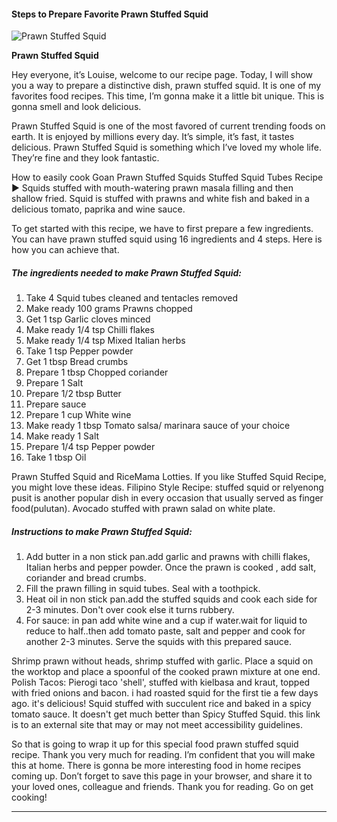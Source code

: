             

#### Steps to Prepare Favorite Prawn Stuffed Squid

![Prawn Stuffed Squid](https://img-global.cpcdn.com/recipes/6466213488623616/751x532cq70/prawn-stuffed-squid-recipe-main-photo.jpg)

**Prawn Stuffed Squid**

Hey everyone, it’s Louise, welcome to our recipe page. Today, I will show you a way to prepare a distinctive dish, prawn stuffed squid. It is one of my favorites food recipes. This time, I’m gonna make it a little bit unique. This is gonna smell and look delicious.

Prawn Stuffed Squid is one of the most favored of current trending foods on earth. It is enjoyed by millions every day. It’s simple, it’s fast, it tastes delicious. Prawn Stuffed Squid is something which I’ve loved my whole life. They’re fine and they look fantastic.

How to easily cook Goan Prawn Stuffed Squids Stuffed Squid Tubes Recipe ► Squids stuffed with mouth-watering prawn masala filling and then shallow fried. Squid is stuffed with prawns and white fish and baked in a delicious tomato, paprika and wine sauce.

To get started with this recipe, we have to first prepare a few ingredients. You can have prawn stuffed squid using 16 ingredients and 4 steps. Here is how you can achieve that.

##### The ingredients needed to make Prawn Stuffed Squid:

1.  Take 4 Squid tubes cleaned and tentacles removed
2.  Make ready 100 grams Prawns chopped
3.  Get 1 tsp Garlic cloves minced
4.  Make ready 1/4 tsp Chilli flakes
5.  Make ready 1/4 tsp Mixed Italian herbs
6.  Take 1 tsp Pepper powder
7.  Get 1 tbsp Bread crumbs
8.  Prepare 1 tbsp Chopped coriander
9.  Prepare 1 Salt
10.  Prepare 1/2 tbsp Butter
11.  Prepare sauce
12.  Prepare 1 cup White wine
13.  Make ready 1 tbsp Tomato salsa/ marinara sauce of your choice
14.  Make ready 1 Salt
15.  Prepare 1/4 tsp Pepper powder
16.  Take 1 tbsp Oil

Prawn Stuffed Squid and RiceMama Lotties. If you like Stuffed Squid Recipe, you might love these ideas. Filipino Style Recipe: stuffed squid or relyenong pusit is another popular dish in every occasion that usually served as finger food(pulutan). Avocado stuffed with prawn salad on white plate.

##### Instructions to make Prawn Stuffed Squid:

1.  Add butter in a non stick pan.add garlic and prawns with chilli flakes, Italian herbs and pepper powder. Once the prawn is cooked , add salt, coriander and bread crumbs.
2.  Fill the prawn filling in squid tubes. Seal with a toothpick.
3.  Heat oil in non stick pan.add the stuffed squids and cook each side for 2-3 minutes. Don't over cook else it turns rubbery.
4.  For sauce: in pan add white wine and a cup if water.wait for liquid to reduce to half..then add tomato paste, salt and pepper and cook for another 2-3 minutes. Serve the squids with this prepared sauce.

Shrimp prawn without heads, shrimp stuffed with garlic. Place a squid on the worktop and place a spoonful of the cooked prawn mixture at one end. Polish Tacos: Pierogi taco 'shell', stuffed with kielbasa and kraut, topped with fried onions and bacon. i had roasted squid for the first tie a few days ago. it's delicious! Squid stuffed with succulent rice and baked in a spicy tomato sauce. It doesn't get much better than Spicy Stuffed Squid. this link is to an external site that may or may not meet accessibility guidelines.

So that is going to wrap it up for this special food prawn stuffed squid recipe. Thank you very much for reading. I’m confident that you will make this at home. There is gonna be more interesting food in home recipes coming up. Don’t forget to save this page in your browser, and share it to your loved ones, colleague and friends. Thank you for reading. Go on get cooking!

* * *